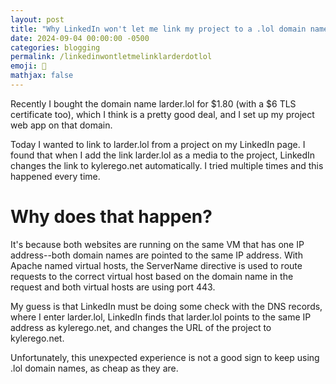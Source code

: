 ```yaml
---
layout: post
title: "Why LinkedIn won't let me link my project to a .lol domain name"
date: 2024-09-04 00:00:00 -0500
categories: blogging
permalink: /linkedinwontletmelinklarderdotlol
emoji: 🤔
mathjax: false
---
```


Recently I bought the domain name larder.lol for $1.80 (with a $6 TLS certificate too), which I think is a pretty good deal, and I set up my project web app on that domain.

Today I wanted to link to larder.lol from a project on my LinkedIn page. I found that when I add the link larder.lol as a media to the project, LinkedIn changes the link to kylerego.net automatically. I tried multiple times and this happened every time.

# Why does that happen?

It's because both websites are running on the same VM that has one IP address--both domain names are pointed to the same IP address. With Apache named virtual hosts, the ServerName directive is used to route requests to the correct virtual host based on the domain name in the request and both virtual hosts are using port 443.

My guess is that LinkedIn must be doing some check with the DNS records, where I enter larder.lol, LinkedIn finds that larder.lol points to the same IP address as kylerego.net, and changes the URL of the project to kylerego.net.

Unfortunately, this unexpected experience is not a good sign to keep using .lol domain names, as cheap as they are.
